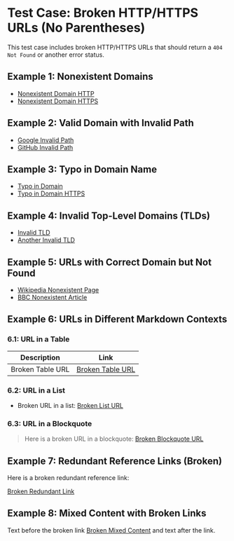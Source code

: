 # Test Case: Broken HTTP/HTTPS URLs (No Parentheses)

This test case includes broken HTTP/HTTPS URLs that should return a `404 Not Found` or another error status.

## Example 1: Nonexistent Domains

- [Nonexistent Domain HTTP](http://thisdomaindoesnotexist123456.com)
- [Nonexistent Domain HTTPS](https://thisdomaindoesnotexist123456.com)

## Example 2: Valid Domain with Invalid Path

- [Google Invalid Path](https://www.google.com/thispagedoesnotexist)
- [GitHub Invalid Path](https://github.com/thispagedoesnotexist)

## Example 3: Typo in Domain Name

- [Typo in Domain](http://wwww.example.com)  <!-- Note the extra 'w' -->
- [Typo in Domain HTTPS](https://githbusss.com)

## Example 4: Invalid Top-Level Domains (TLDs)

- [Invalid TLD](http://example.invalidtld)
- [Another Invalid TLD](https://website.nonexistenttld)

## Example 5: URLs with Correct Domain but Not Found

- [Wikipedia Nonexistent Page](https://en.wikipedia.org/wiki/This_Page_Does_Not_Exist)
- [BBC Nonexistent Article](https://www.bbc.com/thisarticleisnotfound)

## Example 6: URLs in Different Markdown Contexts

### 6.1: URL in a Table

| Description        | Link                                               |
|--------------------|----------------------------------------------------|
| Broken Table URL   | [Broken Table URL](https://example.com/brokenpath)  |

### 6.2: URL in a List

- Broken URL in a list: [Broken List URL](https://example.com/brokenlist)

### 6.3: URL in a Blockquote

> Here is a broken URL in a blockquote: [Broken Blockquote URL](https://example.com/brokenquote)

## Example 7: Redundant Reference Links (Broken)

Here is a broken redundant reference link:

[Broken Redundant Link][1]

[1]: https://example.com/brokenredundant

## Example 8: Mixed Content with Broken Links

Text before the broken link [Broken Mixed Content](https://example.com/broken_mixed) and text after the link.
